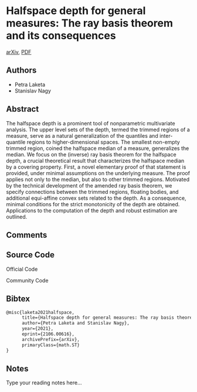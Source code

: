 
# Halfspace depth for general measures: The ray basis theorem and its consequences

[arXiv](https://arxiv.org/abs/2106.0616), [PDF](https://arxiv.org/pdf/2106.0616.pdf)

## Authors

- Petra Laketa
- Stanislav Nagy

## Abstract

The halfspace depth is a prominent tool of nonparametric multivariate analysis. The upper level sets of the depth, termed the trimmed regions of a measure, serve as a natural generalization of the quantiles and inter-quantile regions to higher-dimensional spaces. The smallest non-empty trimmed region, coined the halfspace median of a measure, generalizes the median. We focus on the (inverse) ray basis theorem for the halfspace depth, a crucial theoretical result that characterizes the halfspace median by a covering property. First, a novel elementary proof of that statement is provided, under minimal assumptions on the underlying measure. The proof applies not only to the median, but also to other trimmed regions. Motivated by the technical development of the amended ray basis theorem, we specify connections between the trimmed regions, floating bodies, and additional equi-affine convex sets related to the depth. As a consequence, minimal conditions for the strict monotonicity of the depth are obtained. Applications to the computation of the depth and robust estimation are outlined.

## Comments



## Source Code

Official Code



Community Code



## Bibtex

```tex
@misc{laketa2021halfspace,
      title={Halfspace depth for general measures: The ray basis theorem and its consequences}, 
      author={Petra Laketa and Stanislav Nagy},
      year={2021},
      eprint={2106.00616},
      archivePrefix={arXiv},
      primaryClass={math.ST}
}
```

## Notes

Type your reading notes here...

